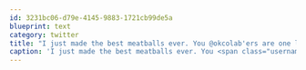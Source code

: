 ```yaml
---
id: 3231bc06-d79e-4145-9883-1721cb99de5a
blueprint: text
category: twitter
title: "I just made the best meatballs ever. You @okcolab'ers are one lucky bunch tonight!"
caption: 'I just made the best meatballs ever. You <span class="username username_linked">@<a href="https://twitter.com/okcolab" title="Okanagan coLab">okcolab</a></span>''ers are one lucky bunch tonight!'
---
```

